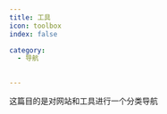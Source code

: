 ```yaml
---
title: 工具
icon: toolbox
index: false

category:
  - 导航

  
---
```



这篇目的是对网站和工具进行一个分类导航
<br/>
<Catalog />